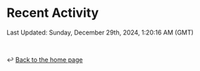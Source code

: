 # Recent Activity

<!--RECENT_ACTIVITY:start-->
<!--RECENT_ACTIVITY:end-->

<!--RECENT_ACTIVITY:last_update-->
Last Updated: Sunday, December 29th, 2024, 1:20:16 AM (GMT)
<!--RECENT_ACTIVITY:last_update_end-->

<br>

↩️ [Back to the home page](/README.md)
